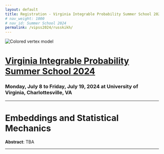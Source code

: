 ```yaml
---
layout: default
title: Registration - Virginia Integrable Probability Summer School 2024
# nav_weight: 1000
# nav_id: Summer School 2024
permalink: /vipss2024/russkikh/
---
```


<img src="{{site.url}}/vipss2024/color-vertex.jpg" style="max-width:100%" alt="Colored vertex model">

# <a href="{{site.url}}/vipss2024/">Virginia Integrable Probability Summer School 2024</a>

### Monday, July 8 to Friday, July 19, 2024 at University of Virginia, Charlottesville, VA



---

# Embeddings and Statistical Mechanics

**Abstract**: TBA

---